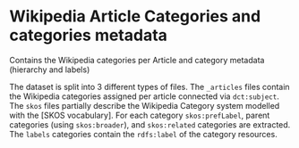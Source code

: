 # Wikipedia Article Categories and categories metadata
Contains the Wikipedia categories per Article and category metadata (hierarchy and labels)

The dataset is split into 3 different types of files. The `_articles` files contain the  Wikipedia categories assigned per article connected via `dct:subject`. The `skos` files partially describe the Wikipedia Category system modelled with the [SKOS vocabulary]. For each category `skos:prefLabel`, parent categories (using `skos:broader`), and `skos:related` categories are extracted. The `labels` categories contain the `rdfs:label` of the category resources.


